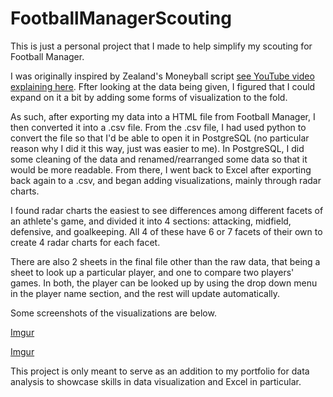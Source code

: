 # FootballManagerScouting

This is just a personal project that I made to help simplify my scouting for Football Manager.

I was originally inspired by Zealand's Moneyball script [see YouTube video explaining here](https://www.youtube.com/watch?v=yqIXVjCdYks).
Ffter looking at the data being given, I figured that I could expand on it a bit by adding some forms of visualization to the fold.

As such, after exporting my data into a HTML file from Football Manager, I then converted it into a .csv file. 
From the .csv file, I had used python to convert the file so that I'd be able to open it in PostgreSQL (no particular reason why I did it this way, just was easier to me).
In PostgreSQL, I did some cleaning of the data and renamed/rearranged some data so that it would be more readable.
From there, I went back to Excel after exporting back again to a .csv, and began adding visualizations, mainly through radar charts. 

I found radar charts the easiest to see differences among different facets of an athlete's game, and divided it into 4 sections: attacking, midfield, defensive, and goalkeeping.
All 4 of these have 6 or 7 facets of their own to create 4 radar charts for each facet. 

There are also 2 sheets in the final file other than the raw data, that being a sheet to look up a particular player, and one to compare two players' games.
In both, the player can be looked up by using the drop down menu in the player name section, and the rest will update automatically.

Some screenshots of the visualizations are below.

[Imgur](https://i.imgur.com/hn6v8C0.png)

[Imgur](https://i.imgur.com/mpvW1FZ.png)

This project is only meant to serve as an addition to my portfolio for data analysis to showcase skills in data visualization and Excel in particular. 
